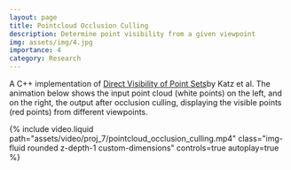 ```yaml
---
layout: page
title: Pointcloud Occlusion Culling
description: Determine point visibility from a given viewpoint
img: assets/img/4.jpg
importance: 4
category: Research
---
```


A C++ implementation of [Direct Visibility of Point Sets](https://www.weizmann.ac.il/math/ronen/sites/math.ronen/files/uploads/katz_tal_basri_-_direct_visibility_of_point_sets.pdf)by Katz et al. The animation below shows the input point cloud (white points) on the left, and on the right, the output after occlusion culling, displaying the visible points (red points) from different viewpoints.

<div class="row mt-3">
    <div class="col mt-3 mt-md-0">
        {% include video.liquid path="assets/video/proj_7/pointcloud_occlusion_culling.mp4" class="img-fluid rounded z-depth-1 custom-dimensions" controls=true autoplay=true %}
    </div>
</div>